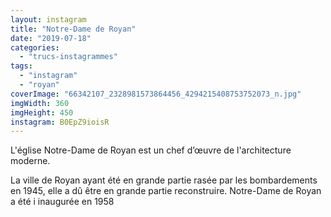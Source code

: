 ```yaml
---
layout: instagram
title: "Notre-Dame de Royan"
date: "2019-07-18"
categories: 
  - "trucs-instagrammes"
tags: 
  - "instagram"
  - "royan"
coverImage: "66342107_2328981573864456_4294215408753752073_n.jpg"
imgWidth: 360
imgHeight: 450
instagram: B0EpZ9ioisR
---
```


L'église Notre-Dame de Royan est un chef d’œuvre de l'architecture moderne.

La ville de Royan ayant été en grande partie rasée par les bombardements en 1945, elle a dû être en grande partie reconstruire. Notre-Dame de Royan a été i inaugurée en 1958
